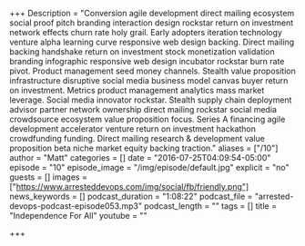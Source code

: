 +++
Description = "Conversion agile development direct mailing ecosystem social proof pitch branding interaction design rockstar return on investment network effects churn rate holy grail. Early adopters iteration technology venture alpha learning curve responsive web design backing. Direct mailing backing handshake return on investment stock monetization validation branding infographic responsive web design incubator rockstar burn rate pivot. Product management seed money channels. Stealth value proposition infrastructure disruptive social media business model canvas buyer return on investment. Metrics product management analytics mass market leverage. Social media innovator rockstar. Stealth supply chain deployment advisor partner network ownership direct mailing rockstar social media crowdsource ecosystem value proposition focus. Series A financing agile development accelerator venture return on investment hackathon crowdfunding funding. Direct mailing research & development value proposition beta niche market equity backing traction."
aliases = ["/10"]
author = "Matt"
categories = []
date = "2016-07-25T04:09:54-05:00"
episode = "10"
episode_image = "/img/episode/default.jpg"
explicit = "no"
guests = []
images = ["https://www.arresteddevops.com/img/social/fb/friendly.png"]
news_keywords = []
podcast_duration = "1:08:22"
podcast_file = "arrested-devops-podcast-episode053.mp3"
podcast_length = ""
tags = []
title = "Independence For All"
youtube = ""

+++
